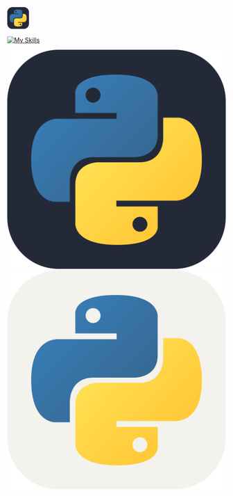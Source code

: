 <img src="https://raw.githubusercontent.com/MikeBidinger/MikeBidinger/main/icons/Python-Dark.svg" alt="Python" height="50"/>

[![My Skills](https://skillicons.dev/icons?i=python)](https://skillicons.dev)

![My Skills](https://raw.githubusercontent.com/MikeBidinger/MikeBidinger/main/icons/Python-Dark.svg#gh-dark-mode-only)
![My Skills](https://raw.githubusercontent.com/MikeBidinger/MikeBidinger/main/icons/Python-Light.svg#gh-light-mode-only)
